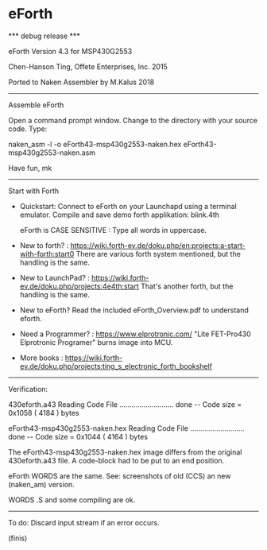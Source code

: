 # eForth

*** debug release ***

eForth Version 4.3 for MSP430G2553
 
Chen-Hanson Ting, Offete Enterprises, Inc. 2015

Ported to Naken Assembler by M.Kalus 2018

---

Assemble eForth 

Open a command prompt window. Change to the directory with your source code. Type:

 naken_asm -l -o eForth43-msp430g2553-naken.hex eForth43-msp430g2553-naken.asm 

Have fun, mk

---

Start with Forth

- Quickstart: Connect to eForth on your Launchapd using a terminal emulator. Compile and save demo forth applikation: blink.4th

  eForth is CASE SENSITIVE : Type all words in uppercase.

- New to forth? : https://wiki.forth-ev.de/doku.php/en:projects:a-start-with-forth:start0
  There are various forth system mentioned, but the handling is the same.

- New to LaunchPad? : https://wiki.forth-ev.de/doku.php/projects:4e4th:start
  That's another forth, but the handling is the same. 

- New to eForth? 
  Read the included eForth_Overview.pdf to understand eforth.

- Need a Programmer? : https://www.elprotronic.com/
  "Lite FET-Pro430 Elprotronic Programer" burns image into MCU.

- More books : https://wiki.forth-ev.de/doku.php/projects:ting_s_electronic_forth_bookshelf 
  
---

Verification: 

430eforth.a43
  Reading Code File ...........................	 done
  -- Code size = 0x1058 ( 4184 ) bytes

  eForth43-msp430g2553-naken.hex
  Reading Code File ...........................	 done
  -- Code size = 0x1044 ( 4164 ) bytes

The eForth43-msp430g2553-naken.hex image differs from the original 430eforth.a43 file. A code-block had to be put to an end position.

eForth WORDS are the same. See: screenshots of old (CCS) an new (naken_am) version.

WORDS .S and some compiling are ok.
 
---

To do: Discard input stream if an error occurs.

(finis)